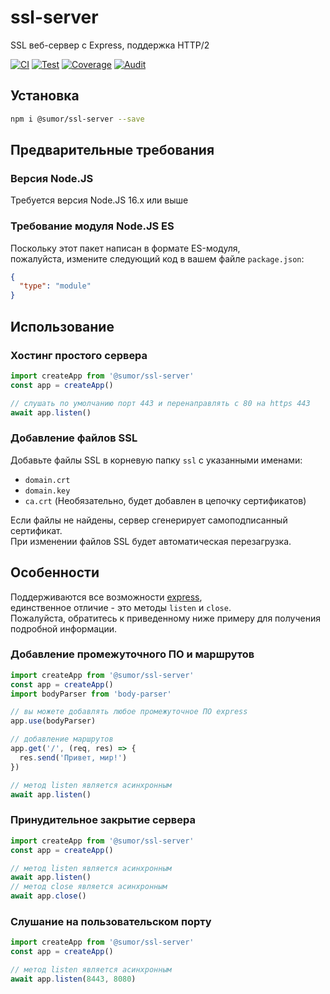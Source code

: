 # ssl-server

SSL веб-сервер с Express, поддержка HTTP/2

[![CI](https://github.com/sumor-cloud/ssl-server/actions/workflows/ci.yml/badge.svg)](https://github.com/sumor-cloud/ssl-server/actions/workflows/ci.yml)
[![Test](https://github.com/sumor-cloud/ssl-server/actions/workflows/ut.yml/badge.svg)](https://github.com/sumor-cloud/ssl-server/actions/workflows/ut.yml)
[![Coverage](https://github.com/sumor-cloud/ssl-server/actions/workflows/coverage.yml/badge.svg)](https://github.com/sumor-cloud/ssl-server/actions/workflows/coverage.yml)
[![Audit](https://github.com/sumor-cloud/ssl-server/actions/workflows/audit.yml/badge.svg)](https://github.com/sumor-cloud/ssl-server/actions/workflows/audit.yml)

## Установка

```bash
npm i @sumor/ssl-server --save
```

## Предварительные требования

### Версия Node.JS

Требуется версия Node.JS 16.x или выше

### Требование модуля Node.JS ES

Поскольку этот пакет написан в формате ES-модуля,  
пожалуйста, измените следующий код в вашем файле `package.json`:

```json
{
  "type": "module"
}
```

## Использование

### Хостинг простого сервера

```javascript
import createApp from '@sumor/ssl-server'
const app = createApp()

// слушать по умолчанию порт 443 и перенаправлять с 80 на https 443
await app.listen()
```

### Добавление файлов SSL

Добавьте файлы SSL в корневую папку `ssl` с указанными именами:

- `domain.crt`
- `domain.key`
- `ca.crt` (Необязательно, будет добавлен в цепочку сертификатов)

Если файлы не найдены, сервер сгенерирует самоподписанный сертификат.  
При изменении файлов SSL будет автоматическая перезагрузка.

## Особенности

Поддерживаются все возможности [express](https://www.npmjs.com/package/express),  
единственное отличие - это методы `listen` и `close`.  
Пожалуйста, обратитесь к приведенному ниже примеру для получения подробной информации.

### Добавление промежуточного ПО и маршрутов

```javascript
import createApp from '@sumor/ssl-server'
const app = createApp()
import bodyParser from 'body-parser'

// вы можете добавлять любое промежуточное ПО express
app.use(bodyParser)

// добавление маршрутов
app.get('/', (req, res) => {
  res.send('Привет, мир!')
})

// метод listen является асинхронным
await app.listen()
```

### Принудительное закрытие сервера

```javascript
import createApp from '@sumor/ssl-server'
const app = createApp()

// метод listen является асинхронным
await app.listen()
// метод close является асинхронным
await app.close()
```

### Слушание на пользовательском порту

```javascript
import createApp from '@sumor/ssl-server'
const app = createApp()

// метод listen является асинхронным
await app.listen(8443, 8080)
```
